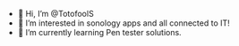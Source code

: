 - 👋 Hi, I’m @TotofoolS
- 👀 I’m interested in sonology apps and all connected to IT!
- 🌱 I’m currently learning Pen tester solutions.


<!---
TotofoolS/TotofoolS is a ✨ special ✨ repository because its `README.md` (this file) appears on your GitHub profile.
You can click the Preview link to take a look at your changes.
--->
